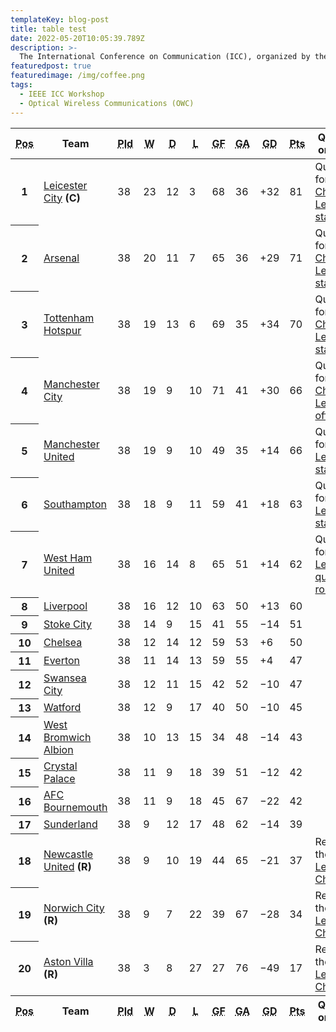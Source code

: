 ```yaml
---
templateKey: blog-post
title: table test
date: 2022-05-20T10:05:39.789Z
description: >-
  The International Conference on Communication (ICC), organized by the Institute of Electrical and Electronics Engineers (IEEE), is the most prestigious international conference in the field of communications, along with the Global Communication Conference (Globecom).
featuredpost: true
featuredimage: /img/coffee.png
tags:
  - IEEE ICC Workshop
  - Optical Wireless Communications (OWC)
---
```


<div class="table-container">
<table className="table">
  <thead>
    <tr>
      <th><abbr title="Position">Pos</abbr></th>
      <th>Team</th>
      <th><abbr title="Played">Pld</abbr></th>
      <th><abbr title="Won">W</abbr></th>
      <th><abbr title="Drawn">D</abbr></th>
      <th><abbr title="Lost">L</abbr></th>
      <th><abbr title="Goals for">GF</abbr></th>
      <th><abbr title="Goals against">GA</abbr></th>
      <th><abbr title="Goal difference">GD</abbr></th>
      <th><abbr title="Points">Pts</abbr></th>
      <th>Qualification or relegation</th>
    </tr>
  </thead>
  <tfoot>
    <tr>
      <th><abbr title="Position">Pos</abbr></th>
      <th>Team</th>
      <th><abbr title="Played">Pld</abbr></th>
      <th><abbr title="Won">W</abbr></th>
      <th><abbr title="Drawn">D</abbr></th>
      <th><abbr title="Lost">L</abbr></th>
      <th><abbr title="Goals for">GF</abbr></th>
      <th><abbr title="Goals against">GA</abbr></th>
      <th><abbr title="Goal difference">GD</abbr></th>
      <th><abbr title="Points">Pts</abbr></th>
      <th>Qualification or relegation</th>
    </tr>
  </tfoot>
  <tbody>
    <tr>
      <th>1</th>
      <td><a href="https://en.wikipedia.org/wiki/Leicester_City_F.C." title="Leicester City F.C.">Leicester City</a> <strong>(C)</strong>
      </td>
      <td>38</td>
      <td>23</td>
      <td>12</td>
      <td>3</td>
      <td>68</td>
      <td>36</td>
      <td>+32</td>
      <td>81</td>
      <td>Qualification for the <a href="https://en.wikipedia.org/wiki/2016%E2%80%9317_UEFA_Champions_League#Group_stage" title="2016–17 UEFA Champions League">Champions League group stage</a></td>
    </tr>
    <tr>
      <th>2</th>
      <td><a href="https://en.wikipedia.org/wiki/Arsenal_F.C." title="Arsenal F.C.">Arsenal</a></td>
      <td>38</td>
      <td>20</td>
      <td>11</td>
      <td>7</td>
      <td>65</td>
      <td>36</td>
      <td>+29</td>
      <td>71</td>
      <td>Qualification for the <a href="https://en.wikipedia.org/wiki/2016%E2%80%9317_UEFA_Champions_League#Group_stage" title="2016–17 UEFA Champions League">Champions League group stage</a></td>
    </tr>
    <tr>
      <th>3</th>
      <td><a href="https://en.wikipedia.org/wiki/Tottenham_Hotspur_F.C." title="Tottenham Hotspur F.C.">Tottenham Hotspur</a></td>
      <td>38</td>
      <td>19</td>
      <td>13</td>
      <td>6</td>
      <td>69</td>
      <td>35</td>
      <td>+34</td>
      <td>70</td>
      <td>Qualification for the <a href="https://en.wikipedia.org/wiki/2016%E2%80%9317_UEFA_Champions_League#Group_stage" title="2016–17 UEFA Champions League">Champions League group stage</a></td>
    </tr>
    <tr class="is-selected">
      <th>4</th>
      <td><a href="https://en.wikipedia.org/wiki/Manchester_City_F.C." title="Manchester City F.C.">Manchester City</a></td>
      <td>38</td>
      <td>19</td>
      <td>9</td>
      <td>10</td>
      <td>71</td>
      <td>41</td>
      <td>+30</td>
      <td>66</td>
      <td>Qualification for the <a href="https://en.wikipedia.org/wiki/2016%E2%80%9317_UEFA_Champions_League#Play-off_round" title="2016–17 UEFA Champions League">Champions League play-off round</a></td>
    </tr>
    <tr>
      <th>5</th>
      <td><a href="https://en.wikipedia.org/wiki/Manchester_United_F.C." title="Manchester United F.C.">Manchester United</a></td>
      <td>38</td>
      <td>19</td>
      <td>9</td>
      <td>10</td>
      <td>49</td>
      <td>35</td>
      <td>+14</td>
      <td>66</td>
      <td>Qualification for the <a href="https://en.wikipedia.org/wiki/2016%E2%80%9317_UEFA_Europa_League#Group_stage" title="2016–17 UEFA Europa League">Europa League group stage</a></td>
    </tr>
    <tr>
      <th>6</th>
      <td><a href="https://en.wikipedia.org/wiki/Southampton_F.C." title="Southampton F.C.">Southampton</a></td>
      <td>38</td>
      <td>18</td>
      <td>9</td>
      <td>11</td>
      <td>59</td>
      <td>41</td>
      <td>+18</td>
      <td>63</td>
      <td>Qualification for the <a href="https://en.wikipedia.org/wiki/2016%E2%80%9317_UEFA_Europa_League#Group_stage" title="2016–17 UEFA Europa League">Europa League group stage</a></td>
    </tr>
    <tr>
      <th>7</th>
      <td><a href="https://en.wikipedia.org/wiki/West_Ham_United_F.C." title="West Ham United F.C.">West Ham United</a></td>
      <td>38</td>
      <td>16</td>
      <td>14</td>
      <td>8</td>
      <td>65</td>
      <td>51</td>
      <td>+14</td>
      <td>62</td>
      <td>Qualification for the <a href="https://en.wikipedia.org/wiki/2016%E2%80%9317_UEFA_Europa_League#Third_qualifying_round" title="2016–17 UEFA Europa League">Europa League third qualifying round</a></td>
    </tr>
    <tr>
      <th>8</th>
      <td><a href="https://en.wikipedia.org/wiki/Liverpool_F.C." title="Liverpool F.C.">Liverpool</a></td>
      <td>38</td>
      <td>16</td>
      <td>12</td>
      <td>10</td>
      <td>63</td>
      <td>50</td>
      <td>+13</td>
      <td>60</td>
      <td></td>
    </tr>
    <tr>
      <th>9</th>
      <td><a href="https://en.wikipedia.org/wiki/Stoke_City_F.C." title="Stoke City F.C.">Stoke City</a></td>
      <td>38</td>
      <td>14</td>
      <td>9</td>
      <td>15</td>
      <td>41</td>
      <td>55</td>
      <td>−14</td>
      <td>51</td>
      <td></td>
    </tr>
    <tr>
      <th>10</th>
      <td><a href="https://en.wikipedia.org/wiki/Chelsea_F.C." title="Chelsea F.C.">Chelsea</a></td>
      <td>38</td>
      <td>12</td>
      <td>14</td>
      <td>12</td>
      <td>59</td>
      <td>53</td>
      <td>+6</td>
      <td>50</td>
      <td></td>
    </tr>
    <tr>
      <th>11</th>
      <td><a href="https://en.wikipedia.org/wiki/Everton_F.C." title="Everton F.C.">Everton</a></td>
      <td>38</td>
      <td>11</td>
      <td>14</td>
      <td>13</td>
      <td>59</td>
      <td>55</td>
      <td>+4</td>
      <td>47</td>
      <td></td>
    </tr>
    <tr>
      <th>12</th>
      <td><a href="https://en.wikipedia.org/wiki/Swansea_City_A.F.C." title="Swansea City A.F.C.">Swansea City</a></td>
      <td>38</td>
      <td>12</td>
      <td>11</td>
      <td>15</td>
      <td>42</td>
      <td>52</td>
      <td>−10</td>
      <td>47</td>
      <td></td>
    </tr>
    <tr>
      <th>13</th>
      <td><a href="https://en.wikipedia.org/wiki/Watford_F.C." title="Watford F.C.">Watford</a></td>
      <td>38</td>
      <td>12</td>
      <td>9</td>
      <td>17</td>
      <td>40</td>
      <td>50</td>
      <td>−10</td>
      <td>45</td>
      <td></td>
    </tr>
    <tr>
      <th>14</th>
      <td><a href="https://en.wikipedia.org/wiki/West_Bromwich_Albion_F.C." title="West Bromwich Albion F.C.">West Bromwich Albion</a></td>
      <td>38</td>
      <td>10</td>
      <td>13</td>
      <td>15</td>
      <td>34</td>
      <td>48</td>
      <td>−14</td>
      <td>43</td>
      <td></td>
    </tr>
    <tr>
      <th>15</th>
      <td><a href="https://en.wikipedia.org/wiki/Crystal_Palace_F.C." title="Crystal Palace F.C.">Crystal Palace</a></td>
      <td>38</td>
      <td>11</td>
      <td>9</td>
      <td>18</td>
      <td>39</td>
      <td>51</td>
      <td>−12</td>
      <td>42</td>
      <td></td>
    </tr>
    <tr>
      <th>16</th>
      <td><a href="https://en.wikipedia.org/wiki/A.F.C._Bournemouth" title="A.F.C. Bournemouth">AFC Bournemouth</a></td>
      <td>38</td>
      <td>11</td>
      <td>9</td>
      <td>18</td>
      <td>45</td>
      <td>67</td>
      <td>−22</td>
      <td>42</td>
      <td></td>
    </tr>
    <tr>
      <th>17</th>
      <td><a href="https://en.wikipedia.org/wiki/Sunderland_A.F.C." title="Sunderland A.F.C.">Sunderland</a></td>
      <td>38</td>
      <td>9</td>
      <td>12</td>
      <td>17</td>
      <td>48</td>
      <td>62</td>
      <td>−14</td>
      <td>39</td>
      <td></td>
    </tr>
    <tr>
      <th>18</th>
      <td><a href="https://en.wikipedia.org/wiki/Newcastle_United_F.C." title="Newcastle United F.C.">Newcastle United</a> <strong>(R)</strong>
      </td>
      <td>38</td>
      <td>9</td>
      <td>10</td>
      <td>19</td>
      <td>44</td>
      <td>65</td>
      <td>−21</td>
      <td>37</td>
      <td>Relegation to the <a href="https://en.wikipedia.org/wiki/2016%E2%80%9317_Football_League_Championship" title="2016–17 Football League Championship">Football League Championship</a></td>
    </tr>
    <tr>
      <th>19</th>
      <td><a href="https://en.wikipedia.org/wiki/Norwich_City_F.C." title="Norwich City F.C.">Norwich City</a> <strong>(R)</strong>
      </td>
      <td>38</td>
      <td>9</td>
      <td>7</td>
      <td>22</td>
      <td>39</td>
      <td>67</td>
      <td>−28</td>
      <td>34</td>
      <td>Relegation to the <a href="https://en.wikipedia.org/wiki/2016%E2%80%9317_Football_League_Championship" title="2016–17 Football League Championship">Football League Championship</a></td>    </tr>
    <tr>
      <th>20</th>
      <td><a href="https://en.wikipedia.org/wiki/Aston_Villa_F.C." title="Aston Villa F.C.">Aston Villa</a> <strong>(R)</strong>
      </td>
      <td>38</td>
      <td>3</td>
      <td>8</td>
      <td>27</td>
      <td>27</td>
      <td>76</td>
      <td>−49</td>
      <td>17</td>
      <td>Relegation to the <a href="https://en.wikipedia.org/wiki/2016%E2%80%9317_Football_League_Championship" title="2016–17 Football League Championship">Football League Championship</a></td>
    </tr>
  </tbody>
</table>
</div>
